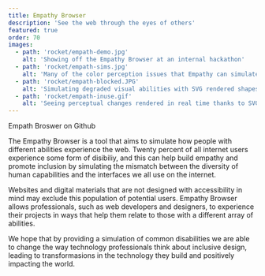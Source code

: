 ```yaml
---
title: Empathy Browser
description: 'See the web through the eyes of others'
featured: true
order: 70
images: 
  - path: 'rocket/empath-demo.jpg'
    alt: 'Showing off the Empathy Browser at an internal hackathon'
  - path: 'rocket/empath-sims.jpg'
    alt: 'Many of the color perception issues that Empathy can simulate'
  - path: 'rocket/empath-blocked.JPG'
    alt: 'Simulating degraded visual abilities with SVG rendered shapes'
  - path: 'rocket/empath-inuse.gif'
    alt: 'Seeing perceptual changes rendered in real time thanks to SVG filters'
--- 
```

<StyleLink href="https://github.com/13protons/empath">Empath Broswer on Github</StyleLink>

The Empathy Browser is a tool that aims to simulate how people with different abilities experience the web. Twenty percent of all internet users experience some form of disibiliy, and this can help build empathy and promote inclusion by simulating the mismatch between the diversity of human capabilities and the interfaces we all use on the internet.

<image-carousel :images="images"></image-carousel>

Websites and digital materials that are not designed with accessibility in mind may exclude this population of potential users. Empathy Browser allows professionals, such as web developers and designers, to experience their projects in ways that help them relate to those with a different array of abilities.

We hope that by providing a simulation of common disabilities we are able to change the way technology professionals think about inclusive design, leading to transformasions in the technology they build and positively impacting the world.
